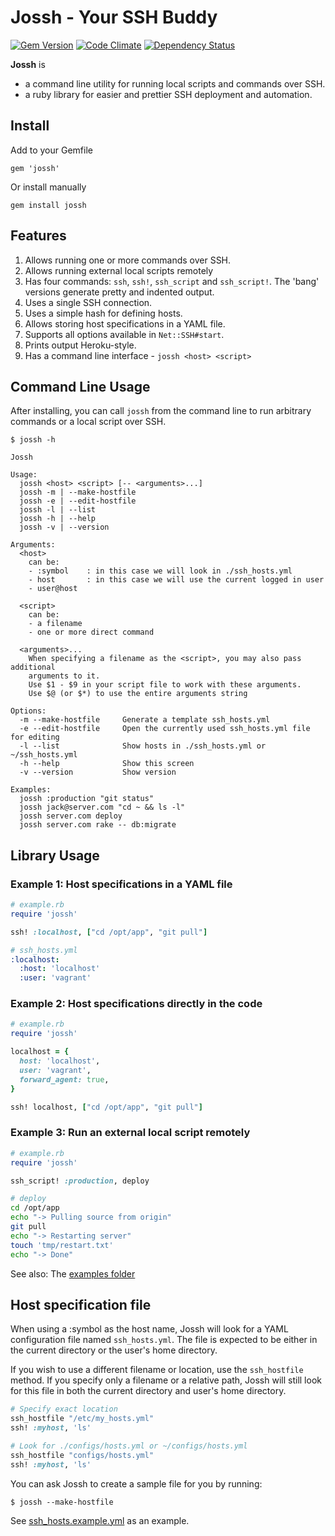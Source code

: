 Jossh - Your SSH Buddy
======================

[![Gem Version](https://badge.fury.io/rb/jossh.svg)](http://badge.fury.io/rb/jossh)
[![Code Climate](https://codeclimate.com/github/DannyBen/jossh/badges/gpa.svg)](https://codeclimate.com/github/DannyBen/jossh)
[![Dependency Status](https://gemnasium.com/DannyBen/jossh.svg)](https://gemnasium.com/DannyBen/jossh)


**Jossh** is

- a command line utility for running local scripts and commands over SSH.
- a ruby library for easier and prettier SSH deployment and automation.

## Install

Add to your Gemfile

	gem 'jossh'

Or install manually

	gem install jossh


## Features

1. Allows running one or more commands over SSH.
2. Allows running external local scripts remotely
3. Has four commands: `ssh`, `ssh!`, `ssh_script` and `ssh_script!`. The 'bang' versions generate pretty and indented output.
4. Uses a single SSH connection.
5. Uses a simple hash for defining hosts.
6. Allows storing host specifications in a YAML file.
7. Supports all options available in `Net::SSH#start`.
8. Prints output Heroku-style.
9. Has a command line interface - `jossh <host> <script>` 

## Command Line Usage

After installing, you can call `jossh` from the command line to run arbitrary
commands or a local script over SSH.

    $ jossh -h

    Jossh

    Usage:
      jossh <host> <script> [-- <arguments>...]
      jossh -m | --make-hostfile
      jossh -e | --edit-hostfile
      jossh -l | --list
      jossh -h | --help
      jossh -v | --version

    Arguments:
      <host>
        can be:
        - :symbol    : in this case we will look in ./ssh_hosts.yml
        - host       : in this case we will use the current logged in user
        - user@host

      <script>
        can be:
        - a filename
        - one or more direct command

      <arguments>...
        When specifying a filename as the <script>, you may also pass additional
        arguments to it.
        Use $1 - $9 in your script file to work with these arguments.
        Use $@ (or $*) to use the entire arguments string

    Options:
      -m --make-hostfile     Generate a template ssh_hosts.yml
      -e --edit-hostfile     Open the currently used ssh_hosts.yml file for editing
      -l --list              Show hosts in ./ssh_hosts.yml or ~/ssh_hosts.yml
      -h --help              Show this screen
      -v --version           Show version

    Examples:
      jossh :production "git status"
      jossh jack@server.com "cd ~ && ls -l"
      jossh server.com deploy
      jossh server.com rake -- db:migrate


## Library Usage

### Example 1: Host specifications in a YAML file

```ruby
# example.rb
require 'jossh'

ssh! :localhost, ["cd /opt/app", "git pull"]
```

```yaml
# ssh_hosts.yml
:localhost:
  :host: 'localhost'
  :user: 'vagrant'
```

### Example 2: Host specifications directly in the code

```ruby
# example.rb
require 'jossh'

localhost = {
  host: 'localhost',
  user: 'vagrant',
  forward_agent: true,
}

ssh! localhost, ["cd /opt/app", "git pull"]
```


### Example 3: Run an external local script remotely

```ruby
# example.rb
require 'jossh'

ssh_script! :production, deploy
```

```bash
# deploy
cd /opt/app
echo "-> Pulling source from origin"
git pull
echo "-> Restarting server"
touch 'tmp/restart.txt'
echo "-> Done"
```

See also: The [examples folder](https://github.com/DannyBen/jossh/tree/master/examples)

## Host specification file

When using a :symbol as the host name, Jossh will look for a YAML 
configuration file named `ssh_hosts.yml`. The file is expected to be either
in the current directory or the user's home directory.

If you wish to use a different filename or location, use the `ssh_hostfile` 
method. If you specify only a filename or a relative path, Jossh will still 
look for this file in both the current directory and user's home directory.

```ruby
# Specify exact location
ssh_hostfile "/etc/my_hosts.yml"
ssh! :myhost, 'ls'

# Look for ./configs/hosts.yml or ~/configs/hosts.yml
ssh_hostfile "configs/hosts.yml"
ssh! :myhost, 'ls'
```

You can ask Jossh to create a sample file for you by running:

    $ jossh --make-hostfile

See [ssh_hosts.example.yml](https://github.com/DannyBen/jossh/blob/master/ssh_hosts.example.yml) as an example.
